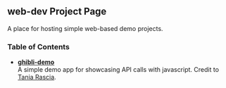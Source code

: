 ## web-dev Project Page

A place for hosting simple web-based demo projects.

### Table of Contents

- [**ghibli-demo**](https://cmdruid.github.io/web-dev/ghibli-demo/)  
  A simple demo app for showcasing API calls with javascript. Credit to [Tania Rascia](https://www.taniarascia.com/how-to-connect-to-an-api-with-javascript/).
